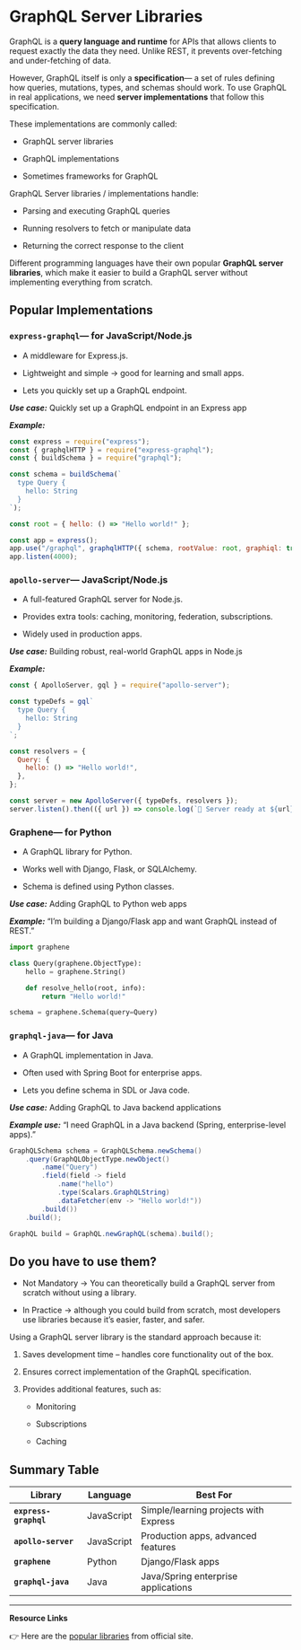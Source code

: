 # GraphQL Server Libraries

GraphQL is a **query language and runtime** for APIs that allows clients to request exactly the data they need. Unlike REST, it prevents over-fetching and under-fetching of data.

However, GraphQL itself is only a **specification**— a set of rules defining how queries, mutations, types, and schemas should work. To use GraphQL in real applications, we need **server implementations** that follow this specification.

These implementations are commonly called:

- GraphQL server libraries

- GraphQL implementations

- Sometimes frameworks for GraphQL

GraphQL Server libraries / implementations handle:

- Parsing and executing GraphQL queries

- Running resolvers to fetch or manipulate data

- Returning the correct response to the client

Different programming languages have their own popular **GraphQL server libraries**, which make it easier to build a GraphQL server without implementing everything from scratch.

## Popular Implementations

### `express-graphql`— for JavaScript/Node.js

- A middleware for Express.js.

- Lightweight and simple → good for learning and small apps.

- Lets you quickly set up a GraphQL endpoint.

**_Use case:_** Quickly set up a GraphQL endpoint in an Express app

**_Example:_**

```javascript
const express = require("express");
const { graphqlHTTP } = require("express-graphql");
const { buildSchema } = require("graphql");

const schema = buildSchema(`
  type Query {
    hello: String
  }
`);

const root = { hello: () => "Hello world!" };

const app = express();
app.use("/graphql", graphqlHTTP({ schema, rootValue: root, graphiql: true }));
app.listen(4000);
```

### `apollo-server`— JavaScript/Node.js

- A full-featured GraphQL server for Node.js.

- Provides extra tools: caching, monitoring, federation, subscriptions.

- Widely used in production apps.

**_Use case:_** Building robust, real-world GraphQL apps in Node.js

**_Example:_**

```javascript
const { ApolloServer, gql } = require("apollo-server");

const typeDefs = gql`
  type Query {
    hello: String
  }
`;

const resolvers = {
  Query: {
    hello: () => "Hello world!",
  },
};

const server = new ApolloServer({ typeDefs, resolvers });
server.listen().then(({ url }) => console.log(`🚀 Server ready at ${url}`));
```

### Graphene— for Python

- A GraphQL library for Python.

- Works well with Django, Flask, or SQLAlchemy.

- Schema is defined using Python classes.

**_Use case:_** Adding GraphQL to Python web apps

**_Example:_** “I’m building a Django/Flask app and want GraphQL instead of REST.”

```python
import graphene

class Query(graphene.ObjectType):
    hello = graphene.String()

    def resolve_hello(root, info):
        return "Hello world!"

schema = graphene.Schema(query=Query)

```

### `graphql-java`— for Java

- A GraphQL implementation in Java.

- Often used with Spring Boot for enterprise apps.

- Lets you define schema in SDL or Java code.

**_Use case:_** Adding GraphQL to Java backend applications

_**Example use:**_ “I need GraphQL in a Java backend (Spring, enterprise-level apps).”

```java
GraphQLSchema schema = GraphQLSchema.newSchema()
    .query(GraphQLObjectType.newObject()
        .name("Query")
        .field(field -> field
            .name("hello")
            .type(Scalars.GraphQLString)
            .dataFetcher(env -> "Hello world!"))
        .build())
    .build();

GraphQL build = GraphQL.newGraphQL(schema).build();

```

## Do you have to use them?

- Not Mandatory → You can theoretically build a GraphQL server from scratch without using a library.

- In Practice → although you could build from scratch, most developers use libraries because it’s easier, faster, and safer.

Using a GraphQL server library is the standard approach because it:

1. Saves development time – handles core functionality out of the box.

2. Ensures correct implementation of the GraphQL specification.

3. Provides additional features, such as:

   - Monitoring

   - Subscriptions

   - Caching

## Summary Table

| Library               | Language   | Best For                              |
| --------------------- | ---------- | ------------------------------------- |
| **`express-graphql`** | JavaScript | Simple/learning projects with Express |
| **`apollo-server`**   | JavaScript | Production apps, advanced features    |
| **`graphene`**        | Python     | Django/Flask apps                     |
| **`graphql-java`**    | Java       | Java/Spring enterprise applications   |

---

**Resource Links**

👉 Here are the [popular libraries](https://graphql.org/community/tools-and-libraries/?tags=server) from official site.
